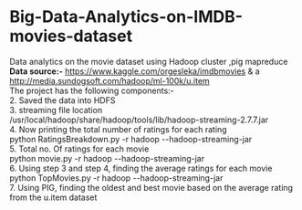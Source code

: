 # Big-Data-Analytics-on-IMDB-movies-dataset
Data analytics on the movie dataset using Hadoop cluster ,pig mapreduce<br>
<strong>Data source:-</strong> https://www.kaggle.com/orgesleka/imdbmovies & a http://media.sundogsoft.com/hadoop/ml-100k/u.item <br>
 The project has the following components:-<br>
  2. Saved the data into HDFS<br>
  3. streaming file location<br>
          /usr/local/hadoop/share/hadoop/tools/lib/hadoop-streaming-2.7.7.jar <br>
  4.  Now printing the total number of ratings for each rating <br>
          python RatingsBreakdown.py -r hadoop --hadoop-streaming-jar <br>
  5.  Total no. Of ratings for each movie <br>
        python movie.py -r hadoop --hadoop-streaming-jar <br>
  6.   Using step 3 and step 4, finding the average ratings for each movie <br>
        python TopMovies.py -r hadoop --hadoop-streaming-jar <br>
  7.   Using PIG, finding the oldest and best movie based on the average rating from the
u.item dataset
